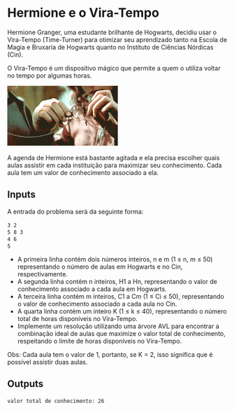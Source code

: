 # Hermione e o Vira-Tempo
Hermione Granger, uma estudante brilhante de Hogwarts, decidiu usar o Vira-Tempo (Time-Turner) para otimizar seu aprendizado tanto na Escola de Magia e Bruxaria de Hogwarts quanto no Instituto de Ciências Nórdicas (Cin).

O Vira-Tempo é um dispositivo mágico que permite a quem o utiliza voltar no tempo por algumas horas.

<img src='./hermione.png'/>

A agenda de Hermione está bastante agitada e ela precisa escolher quais aulas assistir em cada instituição para maximizar seu conhecimento. Cada aula tem um valor de conhecimento associado a ela.

## Inputs
A entrada do problema será da seguinte forma:
```
3 2  
5 8 3  
4 6  
5 
```

- A primeira linha contém dois números inteiros, n e m (1 ≤ n, m ≤ 50) representando o número de aulas em Hogwarts e no Cin, respectivamente.
- A segunda linha contém n inteiros, H1 a Hn, representando o valor de conhecimento associado a cada aula em Hogwarts.
- A terceira linha contém m inteiros, C1 a Сm (1 ≤ Ci ≤ 50), representando o valor de conhecimento associado a cada aula no Cin.
- A quarta linha contém um inteiro K (1 ≤ k ≤ 40), representando o número total de horas disponíveis no Vira-Tempo.
- Implemente um resolução utilizando uma árvore AVL para encontrar a combinação ideal de aulas que maximize o valor total de conhecimento, respeitando o limite de horas disponíveis no Vira-Tempo.

Obs: Cada aula tem o valor de 1, portanto, se K = 2, isso significa que é possível assistir duas aulas.

## Outputs
```
valor total de conhecimento: 26
```